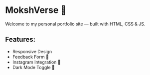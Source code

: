 # MokshVerse 🌌

Welcome to my personal portfolio site — built with HTML, CSS & JS.  
## Features:
- Responsive Design
- Feedback Form 💬
- Instagram Integration 📸
- Dark Mode Toggle 🌙